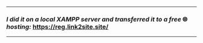 ***
### _I did it on a local XAMPP server and transferred it to a free_ 🌐 _hosting:_ https://reg.link2site.site/
***
